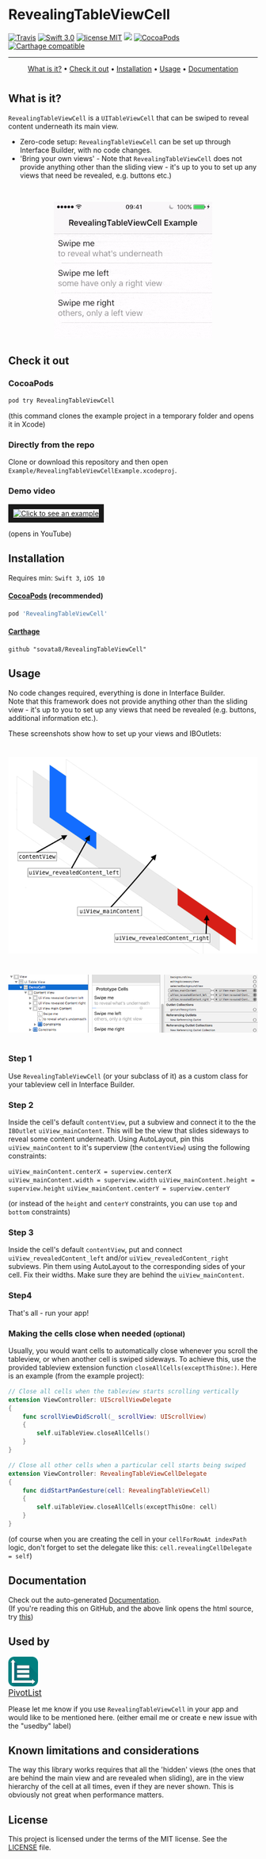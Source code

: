 # RevealingTableViewCell

[![Travis](https://img.shields.io/travis/sovata8/RevealingTableViewCell.svg)](https://travis-ci.org/sovata8/RevealingTableViewCell/)
[![Swift 3.0](https://img.shields.io/badge/Swift-3.0-FD7835.svg?style=flat)](https://swift.org/)
[![license MIT](https://img.shields.io/cocoapods/l/RevealingTableViewCell.svg)][linkMITLicence]
<a href="#documentation">![](https://img.shields.io/cocoapods/metrics/doc-percent/RevealingTableViewCell.svg)</a> 
[![CocoaPods](https://img.shields.io/cocoapods/v/RevealingTableViewCell.svg)][linkPod]
[![Carthage compatible](https://img.shields.io/badge/Carthage-compatible-4BC51D.svg?style=flat)][linkCarthage]

---

<p align="center">
    <a href="#what-is-it">What is it?</a>
    &bull;
    <a href="#check-it-out">Check it out</a>
    &bull;
    <a href="#installation">Installation</a>
    &bull;
    <a href="#usage">Usage</a>
    &bull;
    <a href="#documentation">Documentation</a>
</p>

#

## What is it?
`RevealingTableViewCell` is a `UITableViewCell` that can be swiped to reveal content underneath its main view.  

* Zero-code setup: `RevealingTableViewCell` can be set up through Interface Builder, with no code changes.
* 'Bring your own views' - Note that `RevealingTableViewCell` does not provide anything other than the sliding view - it's up to you to set up any views that need be revealed, e.g. buttons etc.)

<br/>
<p align="center"><img src="Screenshots/RevealingCellScreenRecording10s.gif" /></p>


## Check it out

### CocoaPods
```bash
pod try RevealingTableViewCell
```
(this command clones the example project in a temporary folder and opens it in Xcode)

### Directly from the repo
Clone or download this repository and then open `Example/RevealingTableViewCellExample.xcodeproj`.

### Demo video
<a href="http://www.youtube.com/watch?feature=player_embedded&v=6Dvg48Mb0Nc
" target="_blank"><img src="http://img.youtube.com/vi/6Dvg48Mb0Nc/0.jpg" 
alt="Click to see an example" width="240" height="180" border="10" /></a>

(opens in YouTube)

## Installation
Requires min: `Swift 3`, `iOS 10`


#### [CocoaPods][linkPod] (recommended)

```ruby
pod 'RevealingTableViewCell'
```

#### [Carthage][linkCarthage]
````
github "sovata8/RevealingTableViewCell"
````


## Usage
No code changes required, everything is done in Interface Builder.  
Note that this framework does not provide anything other than the sliding view - it's up to you to set up any views that need be revealed (e.g. buttons, additional information etc.).


These screenshots show how to set up your views and IBOutlets:

#

<p align="center"><img src="Screenshots/ViewStructure.png" /></p>

#

<p align="center"><img src="Screenshots/IBOutlets.png" /></p>

#

### Step 1
Use `RevealingTableViewCell` (or your subclass of it) as a custom class for your tableview cell in Interface Builder.

### Step 2
Inside the cell's default `contentView`, put a subview and connect it to the the `IBOutlet` `uiView_mainContent`. This will be the view that slides sideways to reveal some content underneath. Using AutoLayout, pin this `uiView_mainContent` to it's superview (the `contentView`) using the following constraints:  

`uiView_mainContent.centerX = superview.centerX`
`uiView_mainContent.width = superview.width`
`uiView_mainContent.height = superview.height`
`uiView_mainContent.centerY = superview.centerY`

(or instead of the `height` and `centerY` constraints, you can use `top` and `bottom` constraints)


### Step 3
Inside the cell's default `contentView`, put and connect `uiView_revealedContent_left` and/or `uiView_revealedContent_right` subviews. Pin them using AutoLayout to the corresponding sides of your cell. Fix their widths. Make sure they are behind the `uiView_mainContent`.

### Step4
That's all - run your app!




### Making the cells close when needed <small>(optional)</small>
Usually, you would want cells to automatically close whenever you scroll the tableview, or when another cell is swiped sideways. To achieve this, use the provided tableview extension function `closeAllCells(exceptThisOne:)`. Here is an example (from the example project):

```swift
// Close all cells when the tableview starts scrolling vertically
extension ViewController: UIScrollViewDelegate
{
    func scrollViewDidScroll(_ scrollView: UIScrollView)
    {
        self.uiTableView.closeAllCells()
    }
}
```
  
```swift
// Close all other cells when a particular cell starts being swiped
extension ViewController: RevealingTableViewCellDelegate
{
    func didStartPanGesture(cell: RevealingTableViewCell)
    {
        self.uiTableView.closeAllCells(exceptThisOne: cell)
    }
}
```
(of course when you are creating the cell in your `cellForRowAt indexPath` logic, don't forget to set the delegate like this: `cell.revealingCellDelegate = self`)


## Documentation
Check out the auto-generated [Documentation](docs/Classes/RevealingTableViewCell.html).  
(If you're reading this on GitHub, and the above link opens the html source, try [this](http://htmlpreview.github.io/?https://github.com/sovata8/RevealingTableViewCell/blob/1.0.6/docs/Classes/RevealingTableViewCell.html))

## Used by

<a href='https://pivotlistapp.com/' target="\_parent"><img src='Screenshots/app_icon_pivotlist.png' alt='Nozzle Logo' style='width:60px;'/></a>  
<big>[PivotList](https://pivotlistapp.com/)</big>

Please let me know if you use `RevealingTableViewCell` in your app and would like to be mentioned here. (either email me or create e new issue with the "usedby" label)

## Known limitations and considerations
The way this library works requires that all the 'hidden' views (the ones that are behind the main view and are revealed when sliding), are in the view hierarchy of the cell at all times, even if they are never shown. This is obviously not great when performance matters.


[linkDocumentation]:http://cocoadocs.org/docsets/RevealingTableViewCell
[linkPod]:https://cocoapods.org/pods/RevealingTableViewCell
[linkMITLicence]:http://opensource.org/licenses/MIT
[linkCarthage]:https://github.com/Carthage/Carthage


## License
This project is licensed under the terms of the MIT license. See the [LICENSE](LICENSE) file.
